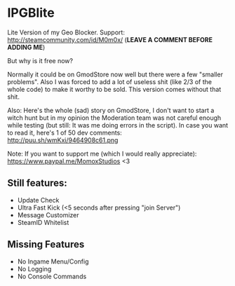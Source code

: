 # IPGBlite
Lite Version of my Geo Blocker. Support: http://steamcommunity.com/id/M0m0x/ (**LEAVE A COMMENT BEFORE ADDING ME**)

But why is it free now?

Normally it could be on GmodStore now well but there were a few "smaller problems". Also I was forced to add a lot of useless shit (like 2/3 of the whole code) to make it worthy to be sold. This version comes without that shit. 

Also: Here's the whole (sad) story on GmodStore, I don't want to start a witch hunt but in my opinion the Moderation team was not careful enough while testing (but still: It was me doing errors in the script). In case you want to read it, here's 1 of 50 dev comments: http://puu.sh/wmKxi/9464908c61.png

Note: If you want to support me (which I would really appreciate): https://www.paypal.me/MomoxStudios <3


## Still features:
- Update Check
- Ultra Fast Kick (<5 seconds after pressing "join Server")
- Message Customizer
- SteamID Whitelist

## Missing Features 
- No Ingame Menu/Config
- No Logging
- No Console Commands

